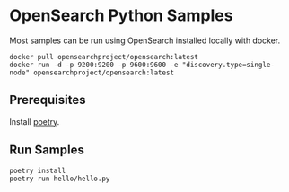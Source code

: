 # OpenSearch Python Samples

Most samples can be run using OpenSearch installed locally with docker.

```
docker pull opensearchproject/opensearch:latest
docker run -d -p 9200:9200 -p 9600:9600 -e "discovery.type=single-node" opensearchproject/opensearch:latest
```

## Prerequisites

Install [poetry](https://python-poetry.org/docs/).

## Run Samples

```
poetry install
poetry run hello/hello.py
```

